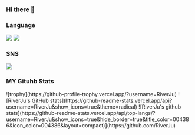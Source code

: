 ### Hi there 👋

<h3>Language</h3>
<p>
  <img src="https://img.shields.io/badge/java-007396?style=flat&logo=java&logoColor=FFCD11"/>
  <img src="https://img.shields.io/badge/python-3776AB?style=flat&logo=python&logoColor=F7DF1E"/>
</p>

<h3>SNS</h3>
<p>
  <a href="https://www.instagram.com/?hl=ko/" target="_blank"><img src="https://img.shields.io/badge/Instagram-E4405F?style=flat&logo=Instagram&logoColor=white"/></a>
</p>

<h3>MY Gituhb Stats</h3>
<p>
  ![trophy](https://github-profile-trophy.vercel.app/?username=RiverJu)
  ![RiverJu's GitHub stats](https://github-readme-stats.vercel.app/api?username=RiverJu&show_icons=true&theme=radical)
  ![RiverJu's github stats](https://github-readme-stats.vercel.app/api/top-langs/?username=RiverJu&show_icons=true&hide_border=true&title_color=004386&icon_color=004386&layout=compact)](https://github.com/RiverJu)
</p>

